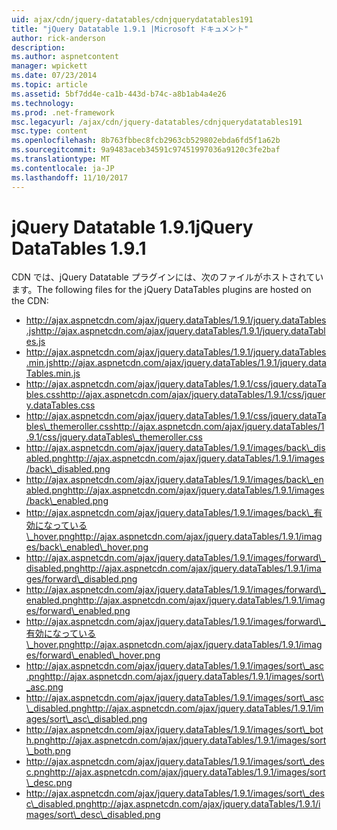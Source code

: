 ```yaml
---
uid: ajax/cdn/jquery-datatables/cdnjquerydatatables191
title: "jQuery Datatable 1.9.1 |Microsoft ドキュメント"
author: rick-anderson
description: 
ms.author: aspnetcontent
manager: wpickett
ms.date: 07/23/2014
ms.topic: article
ms.assetid: 5bf7dd4e-ca1b-443d-b74c-a8b1ab4a4e26
ms.technology: 
ms.prod: .net-framework
msc.legacyurl: /ajax/cdn/jquery-datatables/cdnjquerydatatables191
msc.type: content
ms.openlocfilehash: 8b763fbbec8fcb2963cb529802ebda6fd5f1a62b
ms.sourcegitcommit: 9a9483aceb34591c97451997036a9120c3fe2baf
ms.translationtype: MT
ms.contentlocale: ja-JP
ms.lasthandoff: 11/10/2017
---
```

<a name="jquery-datatables-191"></a><span data-ttu-id="259d7-102">jQuery Datatable 1.9.1</span><span class="sxs-lookup"><span data-stu-id="259d7-102">jQuery DataTables 1.9.1</span></span>
====================
<span data-ttu-id="259d7-103">CDN では、jQuery Datatable プラグインには、次のファイルがホストされています。</span><span class="sxs-lookup"><span data-stu-id="259d7-103">The following files for the jQuery DataTables plugins are hosted on the CDN:</span></span>

- <span data-ttu-id="259d7-104">http://ajax.aspnetcdn.com/ajax/jquery.dataTables/1.9.1/jquery.dataTables.js</span><span class="sxs-lookup"><span data-stu-id="259d7-104">http://ajax.aspnetcdn.com/ajax/jquery.dataTables/1.9.1/jquery.dataTables.js</span></span>
- <span data-ttu-id="259d7-105">http://ajax.aspnetcdn.com/ajax/jquery.dataTables/1.9.1/jquery.dataTables.min.js</span><span class="sxs-lookup"><span data-stu-id="259d7-105">http://ajax.aspnetcdn.com/ajax/jquery.dataTables/1.9.1/jquery.dataTables.min.js</span></span>
- <span data-ttu-id="259d7-106">http://ajax.aspnetcdn.com/ajax/jquery.dataTables/1.9.1/css/jquery.dataTables.css</span><span class="sxs-lookup"><span data-stu-id="259d7-106">http://ajax.aspnetcdn.com/ajax/jquery.dataTables/1.9.1/css/jquery.dataTables.css</span></span>
- <span data-ttu-id="259d7-107">http://ajax.aspnetcdn.com/ajax/jquery.dataTables/1.9.1/css/jquery.dataTables\_themeroller.css</span><span class="sxs-lookup"><span data-stu-id="259d7-107">http://ajax.aspnetcdn.com/ajax/jquery.dataTables/1.9.1/css/jquery.dataTables\_themeroller.css</span></span>
- <span data-ttu-id="259d7-108">http://ajax.aspnetcdn.com/ajax/jquery.dataTables/1.9.1/images/back\_disabled.png</span><span class="sxs-lookup"><span data-stu-id="259d7-108">http://ajax.aspnetcdn.com/ajax/jquery.dataTables/1.9.1/images/back\_disabled.png</span></span>
- <span data-ttu-id="259d7-109">http://ajax.aspnetcdn.com/ajax/jquery.dataTables/1.9.1/images/back\_enabled.png</span><span class="sxs-lookup"><span data-stu-id="259d7-109">http://ajax.aspnetcdn.com/ajax/jquery.dataTables/1.9.1/images/back\_enabled.png</span></span>
- <span data-ttu-id="259d7-110">http://ajax.aspnetcdn.com/ajax/jquery.dataTables/1.9.1/images/back\_有効になっている\_hover.png</span><span class="sxs-lookup"><span data-stu-id="259d7-110">http://ajax.aspnetcdn.com/ajax/jquery.dataTables/1.9.1/images/back\_enabled\_hover.png</span></span>
- <span data-ttu-id="259d7-111">http://ajax.aspnetcdn.com/ajax/jquery.dataTables/1.9.1/images/forward\_disabled.png</span><span class="sxs-lookup"><span data-stu-id="259d7-111">http://ajax.aspnetcdn.com/ajax/jquery.dataTables/1.9.1/images/forward\_disabled.png</span></span>
- <span data-ttu-id="259d7-112">http://ajax.aspnetcdn.com/ajax/jquery.dataTables/1.9.1/images/forward\_enabled.png</span><span class="sxs-lookup"><span data-stu-id="259d7-112">http://ajax.aspnetcdn.com/ajax/jquery.dataTables/1.9.1/images/forward\_enabled.png</span></span>
- <span data-ttu-id="259d7-113">http://ajax.aspnetcdn.com/ajax/jquery.dataTables/1.9.1/images/forward\_有効になっている\_hover.png</span><span class="sxs-lookup"><span data-stu-id="259d7-113">http://ajax.aspnetcdn.com/ajax/jquery.dataTables/1.9.1/images/forward\_enabled\_hover.png</span></span>
- <span data-ttu-id="259d7-114">http://ajax.aspnetcdn.com/ajax/jquery.dataTables/1.9.1/images/sort\_asc.png</span><span class="sxs-lookup"><span data-stu-id="259d7-114">http://ajax.aspnetcdn.com/ajax/jquery.dataTables/1.9.1/images/sort\_asc.png</span></span>
- <span data-ttu-id="259d7-115">http://ajax.aspnetcdn.com/ajax/jquery.dataTables/1.9.1/images/sort\_asc\_disabled.png</span><span class="sxs-lookup"><span data-stu-id="259d7-115">http://ajax.aspnetcdn.com/ajax/jquery.dataTables/1.9.1/images/sort\_asc\_disabled.png</span></span>
- <span data-ttu-id="259d7-116">http://ajax.aspnetcdn.com/ajax/jquery.dataTables/1.9.1/images/sort\_both.png</span><span class="sxs-lookup"><span data-stu-id="259d7-116">http://ajax.aspnetcdn.com/ajax/jquery.dataTables/1.9.1/images/sort\_both.png</span></span>
- <span data-ttu-id="259d7-117">http://ajax.aspnetcdn.com/ajax/jquery.dataTables/1.9.1/images/sort\_desc.png</span><span class="sxs-lookup"><span data-stu-id="259d7-117">http://ajax.aspnetcdn.com/ajax/jquery.dataTables/1.9.1/images/sort\_desc.png</span></span>
- <span data-ttu-id="259d7-118">http://ajax.aspnetcdn.com/ajax/jquery.dataTables/1.9.1/images/sort\_desc\_disabled.png</span><span class="sxs-lookup"><span data-stu-id="259d7-118">http://ajax.aspnetcdn.com/ajax/jquery.dataTables/1.9.1/images/sort\_desc\_disabled.png</span></span>
